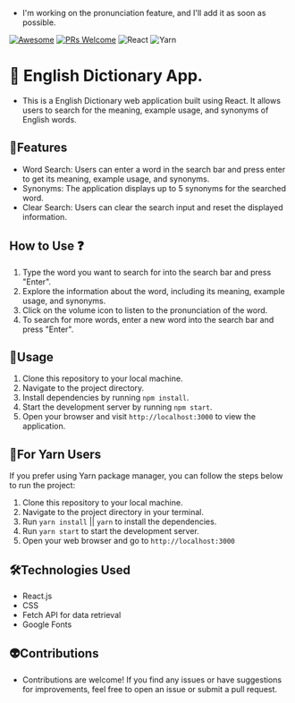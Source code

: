 - I'm working on the pronunciation feature, and I'll add it as soon as possible.

[![Awesome](https://awesome.re/badge-flat2.svg)](https://github.com/zbetcheckin/Security_list)
[![PRs Welcome](https://img.shields.io/badge/PRs-welcome-brightgreen.svg?style=flat-square)](http://makeapullrequest.com)
![React](https://img.shields.io/badge/react-%2320232a.svg?style=for-the-badge&logo=react&logoColor=%2361DAFB)
![Yarn](https://img.shields.io/badge/yarn-%232C8EBB.svg?style=for-the-badge&logo=yarn&logoColor=white)

# 📖 English Dictionary App.

- This is a English Dictionary web application built using React. It allows users to search for the meaning, example usage, and synonyms of English words.

## 🤖Features

- Word Search: Users can enter a word in the search bar and press enter to get its meaning, example usage, and synonyms.
- Synonyms: The application displays up to 5 synonyms for the searched word.
- Clear Search: Users can clear the search input and reset the displayed information.

## How to Use ❓
1. Type the word you want to search for into the search bar and press "Enter".
2. Explore the information about the word, including its meaning, example usage, and synonyms.
3. Click on the volume icon to listen to the pronunciation of the word.
4. To search for more words, enter a new word into the search bar and press "Enter".

## 👻Usage

1. Clone this repository to your local machine.
2. Navigate to the project directory.
3. Install dependencies by running `npm install`.
4. Start the development server by running `npm start`.
5. Open your browser and visit `http://localhost:3000` to view the application.

## 👻For Yarn Users

If you prefer using Yarn package manager, you can follow the steps below to run the project:

1. Clone this repository to your local machine.
2. Navigate to the project directory in your terminal.
3. Run `yarn install` || `yarn` to install the dependencies.
4. Run `yarn start` to start the development server.
5. Open your web browser and go to `http://localhost:3000`

## 🛠️Technologies Used
- React.js
- CSS
- Fetch API for data retrieval
- Google Fonts

## 👽Contributions
- Contributions are welcome! If you find any issues or have suggestions for improvements, feel free to open an issue or submit a pull request.